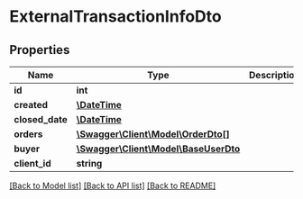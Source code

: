 # ExternalTransactionInfoDto

## Properties
Name | Type | Description | Notes
------------ | ------------- | ------------- | -------------
**id** | **int** |  | [optional] 
**created** | [**\DateTime**](\DateTime.md) |  | [optional] 
**closed_date** | [**\DateTime**](\DateTime.md) |  | [optional] 
**orders** | [**\Swagger\Client\Model\OrderDto[]**](OrderDto.md) |  | [optional] 
**buyer** | [**\Swagger\Client\Model\BaseUserDto**](BaseUserDto.md) |  | [optional] 
**client_id** | **string** |  | [optional] 

[[Back to Model list]](../README.md#documentation-for-models) [[Back to API list]](../README.md#documentation-for-api-endpoints) [[Back to README]](../README.md)


